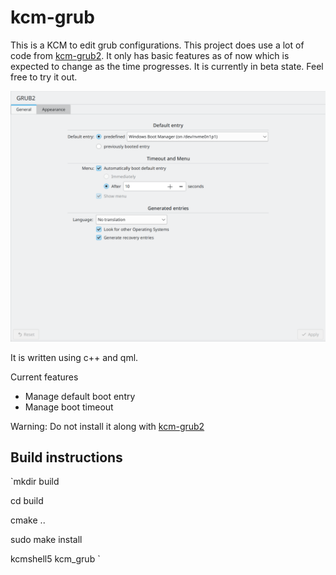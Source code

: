 # kcm-grub

This is a KCM to edit grub configurations. This project does use a lot of code from [kcm-grub2](https://invent.kde.org/system/kcm-grub2). It only has basic features as of now which is expected to change as the time progresses. It is currently in beta state. Feel free to try it out.

![](screenshots/Screenshot_20230731_131159.png)

It is written using c++ and qml.

Current features
- Manage default boot entry
- Manage boot timeout

Warning: Do not install it along with [kcm-grub2](https://invent.kde.org/system/kcm-grub2)

## Build instructions
`mkdir build

cd build

cmake ..

sudo make install

kcmshell5 kcm_grub
`